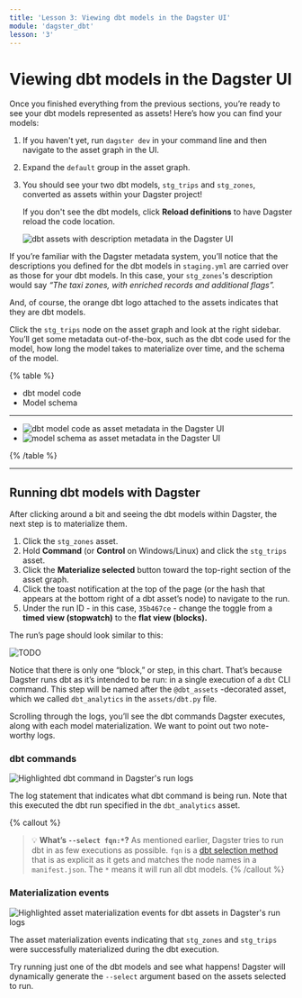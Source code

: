 ```yaml
---
title: 'Lesson 3: Viewing dbt models in the Dagster UI'
module: 'dagster_dbt'
lesson: '3'
---
```


# Viewing dbt models in the Dagster UI

Once you finished everything from the previous sections, you’re ready to see your dbt models represented as assets! Here’s how you can find your models:

1. If you haven't yet, run `dagster dev` in your command line and then navigate to the asset graph in the UI.
2. Expand the `default` group in the asset graph.
3. You should see your two dbt models, `stg_trips` and `stg_zones`, converted as assets within your Dagster project!

   If you don't see the dbt models, click **Reload definitions** to have Dagster reload the code location.

   ![dbt assets with description metadata in the Dagster UI](/images/dagster-dbt/lesson-3/asset-description-metadata.png)

If you’re familiar with the Dagster metadata system, you’ll notice that the descriptions you defined for the dbt models in `staging.yml` are carried over as those for your dbt models. In this case, your `stg_zones`'s description would say _“The taxi zones, with enriched records and additional flags”._

And, of course, the orange dbt logo attached to the assets indicates that they are dbt models.

Click the `stg_trips` node on the asset graph and look at the right sidebar. You’ll get some metadata out-of-the-box, such as the dbt code used for the model, how long the model takes to materialize over time, and the schema of the model.

{% table %}

- dbt model code
- Model schema

---

- ![dbt model code as asset metadata in the Dagster UI](/images/dagster-dbt/lesson-3/dbt-asset-code.png)
- ![model schema as asset metadata in the Dagster UI](/images/dagster-dbt/lesson-3/dbt-asset-table-schema.png)

{% /table %}

---

## Running dbt models with Dagster

After clicking around a bit and seeing the dbt models within Dagster, the next step is to materialize them.

1. Click the `stg_zones` asset.
2. Hold **Command** (or **Control** on Windows/Linux) and click the `stg_trips` asset.
3. Click the **Materialize selected** button toward the top-right section of the asset graph.
4. Click the toast notification at the top of the page (or the hash that appears at the bottom right of a dbt asset’s node) to navigate to the run.
5. Under the run ID - in this case, `35b467ce` - change the toggle from a **timed view (stopwatch)** to the **flat view (blocks).**

The run’s page should look similar to this:

![TODO](/images/dagster-dbt/lesson-3/dbt-run-details-page.png)

Notice that there is only one “block,” or step, in this chart. That’s because Dagster runs dbt as it’s intended to be run: in a single execution of a `dbt` CLI command. This step will be named after the `@dbt_assets` -decorated asset, which we called `dbt_analytics` in the `assets/dbt.py` file.

Scrolling through the logs, you’ll see the dbt commands Dagster executes, along with each model materialization. We want to point out two note-worthy logs.

### dbt commands

![Highlighted dbt command in Dagster's run logs](/images/dagster-dbt/lesson-3/dbt-logs-dbt-command.png)

The log statement that indicates what dbt command is being run. Note that this executed the dbt run specified in the `dbt_analytics` asset.

{% callout %}

> 💡 **What’s `--select fqn:*`?** As mentioned earlier, Dagster tries to run dbt in as few executions as possible. `fqn` is a [dbt selection method](https://docs.getdbt.com/reference/node-selection/methods#the-fqn-method) that is as explicit as it gets and matches the node names in a `manifest.json`. The `*` means it will run all dbt models.
> {% /callout %}

### Materialization events

![Highlighted asset materialization events for dbt assets in Dagster's run logs](/images/dagster-dbt/lesson-3/dbt-logs-materialization-events.png)

The asset materialization events indicating that `stg_zones` and `stg_trips` were successfully materialized during the dbt execution.

Try running just one of the dbt models and see what happens! Dagster will dynamically generate the `--select` argument based on the assets selected to run.

